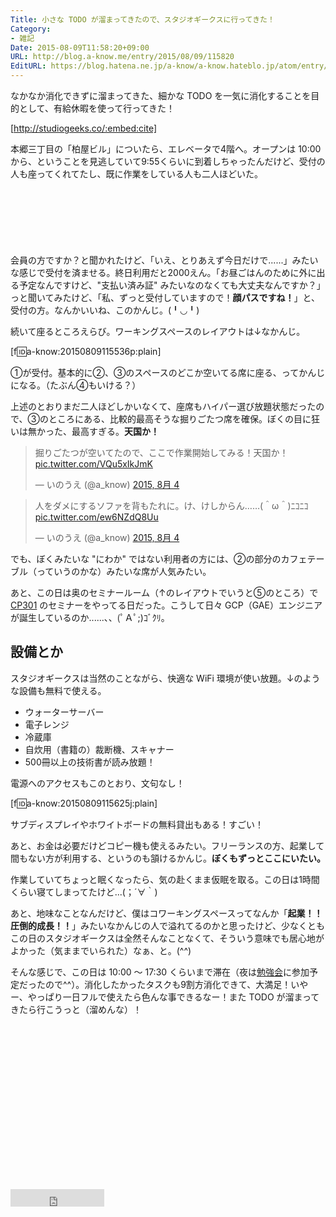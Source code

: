 ```yaml
---
Title: 小さな TODO が溜まってきたので、スタジオギークスに行ってきた！
Category:
- 雑記
Date: 2015-08-09T11:58:20+09:00
URL: http://blog.a-know.me/entry/2015/08/09/115820
EditURL: https://blog.hatena.ne.jp/a-know/a-know.hateblo.jp/atom/entry/8454420450104998048
---
```


なかなか消化できずに溜まってきた、細かな TODO を一気に消化することを目的として、有給休暇を使って行ってきた！




[http://studiogeeks.co/:embed:cite]




本郷三丁目の「柏屋ビル」についたら、エレベータで4階へ。オープンは 10:00 から、ということを見逃していて9:55くらいに到着しちゃったんだけど、受付の人も座ってくれてたし、既に作業をしている人も二人ほどいた。



<!-- more -->


<script async src="//pagead2.googlesyndication.com/pagead/js/adsbygoogle.js"></script>
<!-- article-top -->
<ins class="adsbygoogle"
     style="display:inline-block;width:728px;height:90px"
     data-ad-client="ca-pub-3463034538369189"
     data-ad-slot="8367620130"></ins>
<script>
(adsbygoogle = window.adsbygoogle || []).push({});
</script>


会員の方ですか？と聞かれたけど、「いえ、とりあえず今日だけで......」みたいな感じで受付を済ませる。終日利用だと2000えん。「お昼ごはんのために外に出る予定なんですけど、"支払い済み証" みたいなのなくても大丈夫なんですか？」っと聞いてみたけど、「私、ずっと受付していますので！**顔パスですね！**」と、受付の方。なんかいいね、このかんじ。(╹◡╹)


続いて座るところえらび。ワーキングスペースのレイアウトは↓なかんじ。



[f:id:a-know:20150809115536p:plain]


①が受付。基本的に②、③のスペースのどこか空いてる席に座る、ってかんじになる。（たぶん④もいける？）


上述のとおりまだ二人ほどしかいなくて、座席もハイパー選び放題状態だったので、③のところにある、比較的最高そうな掘りごたつ席を確保。ぼくの目に狂いは無かった、最高すぎる。<b>天国か！</b>


<blockquote class="twitter-tweet" lang="ja"><p lang="ja" dir="ltr">掘りごたつが空いてたので、ここで作業開始してみる！天国か！ <a href="http://t.co/VQu5xIkJmK">pic.twitter.com/VQu5xIkJmK</a></p>&mdash; いのうえ (@a_know) <a href="https://twitter.com/a_know/status/628372164173959169">2015, 8月 4</a></blockquote>
<script async src="//platform.twitter.com/widgets.js" charset="utf-8"></script>

<blockquote class="twitter-tweet" lang="ja"><p lang="ja" dir="ltr">人をダメにするソファを背もたれに。け、けしからん……(＾ω＾)ﾆｺﾆｺ <a href="http://t.co/ew6NZdQ8Uu">pic.twitter.com/ew6NZdQ8Uu</a></p>&mdash; いのうえ (@a_know) <a href="https://twitter.com/a_know/status/628372455267041280">2015, 8月 4</a></blockquote>
<script async src="//platform.twitter.com/widgets.js" charset="utf-8"></script>


でも、ぼくみたいな "にわか" ではない利用者の方には、②の部分のカフェテーブル（っていうのかな）みたいな席が人気みたい。


あと、この日は奥のセミナールーム（↑のレイアウトでいうと⑤のところ）で [CP301](http://www.topgate.co.jp/news/770) のセミナーをやってる日だった。こうして日々 GCP（GAE）エンジニアが誕生しているのか......、、(ﾟＡﾟ;)ｺﾞｸﾘ。


## 設備とか

スタジオギークスは当然のことながら、快適な WiFi 環境が使い放題。↓のような設備も無料で使える。


* ウォーターサーバー
* 電子レンジ
* 冷蔵庫
* 自炊用（書籍の）裁断機、スキャナー
* 500冊以上の技術書が読み放題！


電源へのアクセスもこのとおり、文句なし！




[f:id:a-know:20150809115625j:plain]




サブディスプレイやホワイトボードの無料貸出もある！すごい！


あと、お金は必要だけどコピー機も使えるみたい。フリーランスの方、起業して間もない方が利用する、というのも頷けるかんじ。**ぼくもずっとここにいたい。**


作業していてちょっと眠くなったら、気の赴くまま仮眠を取る。この日は1時間くらい寝てしまってたけど...(；´∀｀)


あと、地味なことなんだけど、僕はコワーキングスペースってなんか「**起業！！圧倒的成長！！**」みたいなかんじの人で溢れてるのかと思ったけど、少なくともこの日のスタジオギークスは全然そんなことなくて、そういう意味でも居心地がよかった（気ままでいられた）なぁ、と。(^^)



そんな感じで、この日は 10:00 〜 17:30 くらいまで滞在（夜は[勉強会](http://blog.a-know.me/entry/2015/08/05/000436)に参加予定だったので^^）。消化したかったタスクも9割方消化できて、大満足！いやー、やっぱり一日フルで使えたら色んな事できるなー！また TODO が溜まってきたら行こうっと（溜めんな）！


<script async src="//pagead2.googlesyndication.com/pagead/js/adsbygoogle.js"></script>
<!-- article-bottom2 -->
<ins class="adsbygoogle"
     style="display:inline-block;width:300px;height:250px"
     data-ad-client="ca-pub-3463034538369189"
     data-ad-slot="5274552934"></ins>
<script>
(adsbygoogle = window.adsbygoogle || []).push({});
</script>


<iframe src="http://blog.hatena.ne.jp/a-know/a-know.hateblo.jp/subscribe/iframe" allowtransparency="true" frameborder="0" scrolling="no" width="150" height="28"></iframe>
